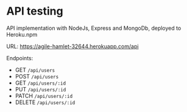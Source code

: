 API testing
=================


API implementation with NodeJs, Express and MongoDb, deployed to Heroku.npm 

URL: https://agile-hamlet-32644.herokuapp.com/api

Endpoints:

* GET `/api/users`
* POST `/api/users`
* GET `/api/users/:id`
* PUT `/api/users/:id`
* PATCH `/api/users/:id`
* DELETE `/api/users/:id`